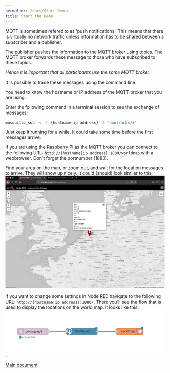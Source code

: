```yaml
---
permalink: /docs/Start-Demo/
title: Start the Demo
---
```

MQTT is sometimes refered to as 'push notifications'. This means that there is virtually no network traffic unless information has to be shared between a subscriber and a publisher.

The publisher pushes the information to the MQTT broker using topics. The MQTT broker forwards these message to those who have subscribed to these topics.

*Hence it is important that all participants use the same MQTT broker.*

It is possible to trace these messages using the command line.

You need to know the hostname or IP address of the MQTT broker that you are using.

Enter the following command in a terminal session to see the exchange of messages:

```bash
mosquitto_sub -v -h {hostname|ip address} -t "owntracks/#"
```

Just keep it running for a while. It could take some time before the first messages arrive.
 
If you are using the Raspberry Pi as the MQTT broker you can connect to the following URL: `http://{hostname|ip address}:1880/worldmap` with a webbrowser. Don't forget the portnumber (1880).

Find your area on the map, or zoom out, and wait for the location messages to arrive. They will show up nicely. It could (should) look similar to this:
![](images/Node-RED_map_all_the_things.png)

If you want to change some settings in Node RED navigate to the following URL: `http://{hostname|ip address}:1880/`. There you'll see the flow that is used to display the locations on the world map. It looks like this: ![](images/Node-RED-flow.png).

[Main document](README.md)
